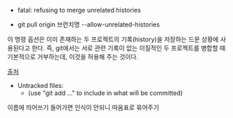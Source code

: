 - fatal: refusing to merge unrelated histories

+ git pull origin 브런치명 --allow-unrelated-histories

이 명령 옵션은 이미 존재하는 두 프로젝트의 기록(history)을 저장하는
드문 상황에 사용된다고 한다.
즉, git에서는 서로 관련 기록이 없는 이질적인 두 프로젝트를 병합할 때
기본적으로 거부하는데, 이것을 허용해 주는 것이다.

[출처](https://gdtbgl93.tistory.com/63)


- Untracked files:
    + (use "git add <file>..." to include in what will be committed)

이름에 띄어쓰기 들어가면 인식이 안되니 따옴표로 묶어주기


 